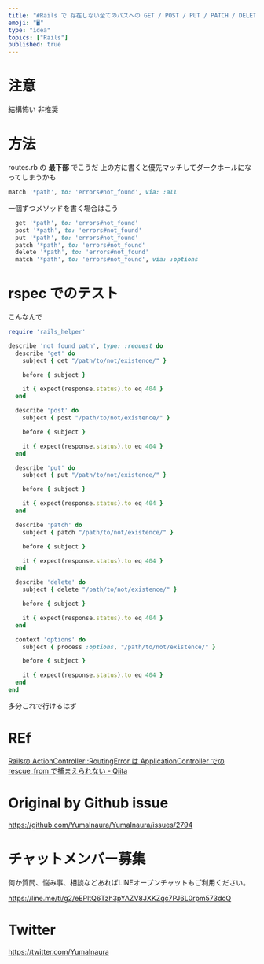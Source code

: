 ```yaml
---
title: "#Rails で 存在しない全てのパスへの GET / POST / PUT / PATCH / DELETE / OPTIONS リクエス"
emoji: "🖥"
type: "idea"
topics: ["Rails"]
published: true
---
```


# 注意

結構怖い
非推奨

# 方法

routes.rb の **最下部** でこうだ
上の方に書くと優先マッチしてダークホールになってしまうかも

```rb
match '*path', to: 'errors#not_found', via: :all
```

一個ずつメソッドを書く場合はこう

```rb
  get '*path', to: 'errors#not_found'
  post '*path', to: 'errors#not_found'
  put '*path', to: 'errors#not_found'
  patch '*path', to: 'errors#not_found'
  delete '*path', to: 'errors#not_found'
  match '*path', to: 'errors#not_found', via: :options
```

# rspec でのテスト

こんなんで

```rb
require 'rails_helper'

describe 'not found path', type: :request do
  describe 'get' do
    subject { get "/path/to/not/existence/" }

    before { subject }

    it { expect(response.status).to eq 404 }
  end

  describe 'post' do
    subject { post "/path/to/not/existence/" }

    before { subject }

    it { expect(response.status).to eq 404 }
  end

  describe 'put' do
    subject { put "/path/to/not/existence/" }

    before { subject }

    it { expect(response.status).to eq 404 }
  end

  describe 'patch' do
    subject { patch "/path/to/not/existence/" }

    before { subject }

    it { expect(response.status).to eq 404 }
  end

  describe 'delete' do
    subject { delete "/path/to/not/existence/" }

    before { subject }

    it { expect(response.status).to eq 404 }
  end

  context 'options' do
    subject { process :options, "/path/to/not/existence/" }

    before { subject }

    it { expect(response.status).to eq 404 }
  end
end
```

多分これで行けるはず


# REf

[Railsの ActionController::RoutingError は ApplicationController での rescue_from で捕まえられない - Qiita](https://qiita.com/gaaamii/items/183a9a3091a1751d833a)

# Original by Github issue

https://github.com/YumaInaura/YumaInaura/issues/2794








<!-- Update From Qiita API -->

# チャットメンバー募集


何か質問、悩み事、相談などあればLINEオープンチャットもご利用ください。

https://line.me/ti/g2/eEPltQ6Tzh3pYAZV8JXKZqc7PJ6L0rpm573dcQ





# Twitter


https://twitter.com/YumaInaura


<!-- Update From Qiita API -->


